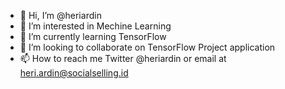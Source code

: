 - 👋 Hi, I’m @heriardin
- 👀 I’m interested in Mechine Learning 
- 🌱 I’m currently learning TensorFlow
- 💞️ I’m looking to collaborate on TensorFlow Project application 
- 📫 How to reach me Twitter @heriardin or email at heri.ardin@socialselling.id 

<!---
heriardin/heriardin is a ✨ special ✨ repository because its `README.md` (this file) appears on your GitHub profile.
You can click the Preview link to take a look at your changes.
--->
